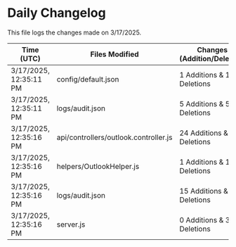 # Daily Changelog

This file logs the changes made on 3/17/2025.

| Time (UTC)             | Files Modified                    | Changes (Addition/Deletion) |
|------------------------|-----------------------------------|-----------------------------|
| 3/17/2025, 12:35:11 PM | config/default.json | 1 Additions & 1 Deletions |
| 3/17/2025, 12:35:11 PM | logs/audit.json | 5 Additions & 5 Deletions |
| 3/17/2025, 12:35:16 PM | api/controllers/outlook.controller.js | 24 Additions & 13 Deletions|
| 3/17/2025, 12:35:16 PM | helpers/OutlookHelper.js | 1 Additions & 1 Deletions|
| 3/17/2025, 12:35:16 PM | logs/audit.json | 15 Additions & 15 Deletions|
| 3/17/2025, 12:35:16 PM | server.js | 0 Additions & 3 Deletions|
